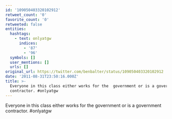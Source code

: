 ```yaml
---
id: '109050403320102912'
retweet_count: '0'
favorite_count: '0'
retweeted: false
entities:
  hashtags:
    - text: onlyatgw
      indices:
        - '87'
        - '96'
  symbols: []
  user_mentions: []
  urls: []
original_url: https://twitter.com/benbalter/status/109050403320102912
date: '2011-08-31T23:50:16.000Z'
title: >-
  Everyone in this class either works for the  government or is a government
  contractor. #onlyatgw
---
```


Everyone in this class either works for the  government or is a government contractor. #onlyatgw